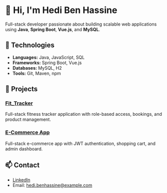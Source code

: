 # 👋 Hi, I'm Hedi Ben Hassine

Full-stack developer passionate about building scalable web applications using **Java**, **Spring Boot**, **Vue.js**, and **MySQL**.

## 🔧 Technologies
- **Languages:** Java, JavaScript, SQL
- **Frameworks:** Spring Boot, Vue.js
- **Databases:** MySQL, H2
- **Tools:** Git, Maven, npm

## 🚀 Projects
### [Fit_Tracker](https://github.com/hadhoud55/FIT_TRACKER)
Full-stack fitness tracker application with role-based access, bookings, and product management.

### [E-Commerce App](https://github.com/hadhoud55/My-Ecommerce)
Full-stack e-commerce app with JWT authentication, shopping cart, and admin dashboard.

## 📫 Contact
- [LinkedIn](https://www.linkedin.com/in/hedi-ben-hassine/)
- Email: hedi.benhassine@example.com
